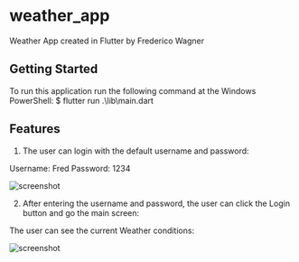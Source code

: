 # weather_app

Weather App created in Flutter by Frederico Wagner

## Getting Started

To run this application run the following command at the Windows PowerShell:
$ flutter run .\lib\main.dart

## Features

1) The user can login with the default username and password:

Username: Fred
Password: 1234

![screenshot](https://github.com/github/frederico-software/blob/login_screen.png)

2) After entering the username and password, the user can click the Login button and go the main screen:

The user can see the current Weather conditions:

![screenshot](https://github.com/github/frederico-software/blob/main_screen.png)
